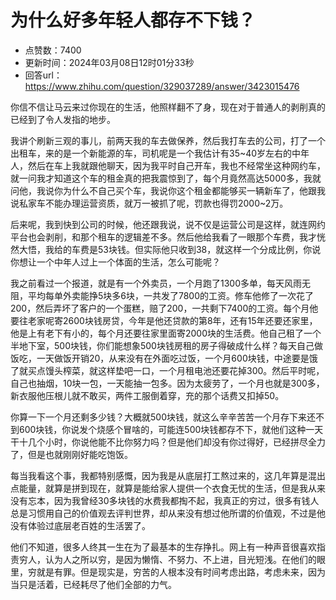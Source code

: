 # 为什么好多年轻人都存不下钱？
- 点赞数：7400
- 更新时间：2024年03月08日12时01分33秒
- 回答url：https://www.zhihu.com/question/329037289/answer/3423015476
<body>
 <p data-pid="dveesm9a">你信不信让马云来过你现在的生活，他照样翻不了身，现在对于普通人的剥削真的已经到了令人发指的地步。</p>
 <p data-pid="s2nDc-Fh">我讲个刷新三观的事儿，前两天我的车去做保养，然后我打车去的公司，打了一个出租车，来的是一个新能源的车，司机呢是一个我估计有35~40岁左右的中年人，然后在车上我就跟他聊天，因为我平时自己开车，我也不经常坐这种网约车，就一问我才知道这个车的租金真的把我震惊到了，每个月竟然高达5000多，我就问他，我说你为什么不自己买个车，我说你这个租金都能够买一辆新车了，他跟我说私家车不能办理运营资质，就万一被抓了呢，罚款也得罚2000~2万。</p>
 <p data-pid="47F1Z0C2">后来呢，我到快到公司的时候，他还跟我说，说不仅是运营公司是这样，就连网约平台也会剥削，和那个租车的逻辑差不多。然后他给我看了一眼那个车费，我才恍然大悟，我给的车费是53块钱。但实际他只收到38，就这样一个分成比例，你说你想让一个中年人过上一个体面的生活，怎么可能呢？</p>
 <p data-pid="Pc08SvQn">我之前看过一个报道，就是有一个外卖员，一个月跑了1300多单，每天风雨无阻，平均每单外卖能挣5块多6块，一共发了7800的工资。修车他修了一次花了200，然后弄坏了客户的一个蛋糕，赔了200，一共剩下7400的工资。每个月他要往老家呢寄2600块钱房贷，今年是他还贷款的第8年，还有15年还要还家里，他是上有老下有小的，每个月还要往家里面寄2000块的生活费。他自己租了一个半地下室，500块钱，你们能想象500块钱房租的房子得破成什么样？每天自己做饭吃，一天做饭开销20，从来没有在外面吃过饭，一个月600块钱，中途要是饿了就买点馒头榨菜，就这样垫吧一口，一个月租电池还要花掉300。然后平时呢，自己也抽烟，10块一包，一天能抽一包多。因为太疲劳了，一个月也就是300多，新衣服他压根儿就不敢买，两件工服倒着穿，充的那个话费又扣掉50。</p>
 <p data-pid="XDff9cOZ">你算一下一个月还剩多少钱？大概就500块钱，就这么辛辛苦苦一个月存下来还不到600块钱，你说发个烧感个冒啥的，可能连500块钱都存不下，就他们这种一天干十几个小时，你说他能不比你努力吗？但是他们却没有你过得好，已经拼尽全力了，但是也就刚刚好能吃饱饭。</p>
 <p data-pid="Kgcl1QxE">每当我看这个事，我都特别感慨，因为我是从底层打工熬过来的，这几年算是混出点能量，就算是拼到现在，就算是能给家人提供一个衣食无忧的生活，但是我从来没有忘本，因为我曾经30多块钱的水费我都掏不起，我真正的穷过，很多有钱人总是习惯用自己的价值观去评判世界，却从来没有想过他所谓的价值观，不过是他没有体验过底层老百姓的生活罢了。</p>
 <p data-pid="6FdhCUCK">他们不知道，很多人终其一生在为了最基本的生存挣扎。网上有一种声音很喜欢指责穷人，认为人之所以穷，是因为懒惰、不努力、不上进，目光短浅。在他们的眼里，穷就是有罪。但是现实是，穷苦的人根本没有时间考虑出路，考虑未来，因为当只是活着，已经耗尽了他们全部的力气。</p>
</body>